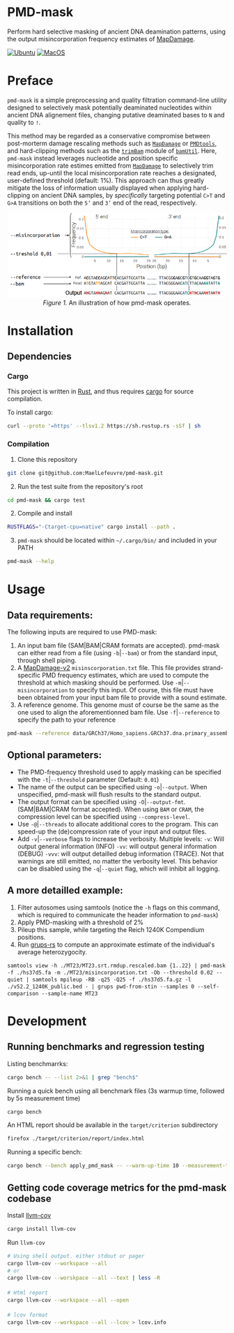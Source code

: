 # PMD-mask

Perform hard selective masking of ancient DNA deamination patterns, using the output misincorporation frequency estimates of [MapDamage](https://github.com/ginolhac/mapDamage.git).  

[![Ubuntu](https://github.com/MaelLefeuvre/pmd-mask/actions/workflows/Ubuntu.yml/badge.svg)](https://github.com/MaelLefeuvre/pmd-mask/actions/workflows/Ubuntu.yml) [![MacOS](https://github.com/MaelLefeuvre/pmd-mask/actions/workflows/MacOS.yml/badge.svg)](https://github.com/MaelLefeuvre/pmd-mask/actions/workflows/MacOS.yml)

# Preface

`pmd-mask` is a simple preprocessing and quality filtration command-line utility designed to selectively mask potentially deaminated nucleotides within ancient DNA alignement files, changing putative deaminated bases to `N` and quality to `!`.

This method may be regarded as a conservative compromise between post-morterm damage rescaling methods such as [`MapDamage`](https://ginolhac.github.io/mapDamage/) or [`PMDtools`](https://github.com/pontussk/PMDtools), and hard-clipping methods such as the [`trimBam`](https://genome.sph.umich.edu/wiki/BamUtil:_trimBam) module of [`bamUtil`](https://github.com/statgen/bamUtil). Here, `pmd-mask` instead leverages nucleotide and position specific misincorporation rate estimes emitted from [`MapDamage`](https://ginolhac.github.io/mapDamage/) to selectively trim read ends, up-until the local misincorporation rate reaches a designated, user-defined threshold (default: 1%). This approach can thus greatly mitigate the loss of information usually displayed when applying hard-clipping on ancient DNA samples, by *specifically* targeting potential `C>T` and `G>A` transitions on both the `5’` and `3’` end of the read, respectively.

<p align="center">
  <img src="docs/images/preface-illustration.png" alt="An illustration of how pmd-mask operates" title="This is a Title">
  <br>
  <caption>
      <em>Figure 1.</em> An illustration of how pmd-mask operates. 
  </caption>
</p>


# Installation

## Dependencies

### Cargo
This project is written in [Rust](https://www.rust-lang.org/), and thus requires [cargo](https://crates.io/) for source compilation.

To install cargo:
```Bash
curl --proto '=https' --tlsv1.2 https://sh.rustup.rs -sSf | sh
```

### Compilation

1. Clone this repository
```Bash
git clone git@github.com:MaelLefeuvre/pmd-mask.git
```

2. Run the test suite from the repository's root
```Bash
cd pmd-mask && cargo test
```

2. Compile and install
```Bash
RUSTFLAGS="-Ctarget-cpu=native" cargo install --path .
```

3. `pmd-mask` should be located within `~/.cargo/bin/` and included in your PATH
```Bash
pmd-mask --help
```

# Usage
## Data requirements:

The following inputs are required to use PMD-mask:
1. An input bam file (SAM|BAM|CRAM formats are accepted). pmd-mask can either read from a file (using `-b`|`--bam`) or from the standard input, through shell piping.
2. A [MapDamage-v2](https://github.com/ginolhac/mapDamage.git)  `misinscorporation.txt` file. This file provides strand-specific PMD frequency estimates, which are used to compute the threshold at which masking should be performed. Use `-m`|`--misincorporation` to specify this input. Of course, this file must have been obtained from your input bam file to provide with a sound estimate.
3. A reference genome. This genome must of course be the same as the one used to align the aforementionned bam file. Use `-f`|`--reference` to specify the path to your reference

```Bash
pmd-mask --reference data/GRCh37/Homo_sapiens.GRCh37.dna.primary_assemby.fa --misincorporation test-sample-MD-folder/misincorporation.txt --bam ./test-sample.srt.rmdup.bam 
```

## Optional parameters:

- The PMD-frequency threshold used to apply masking can be specified with the `-t`|`--threshold` parameter (Default: `0.01`)
- The name of the output can be specified using `-o`|`--output`. When unspecified, pmd-mask will flush results to the standard output.
- The output format can be specified using `-O`|`--output-fmt`. (SAM|BAM|CRAM format accepted). When using `BAM` or `CRAM`, the compression level can be specified using `--compress-level`.
- Use `-@`|`--threads` to allocate additional cores to the program. This can speed-up the (de)compression rate of your input and output files.
- Add `-v`|`--verbose` flags to increase the verbosity. Multiple levels: `-v`: Will output general information (INFO) `-vv`: will output general information (DEBUG) `-vvv`: will output detailled debug information (TRACE). Not that warnings are still emitted, no matter the verbosity level. This behavior can be disabled using the `-q`|`--quiet` flag, which will inhibit all logging.

## A more detailled example:

1. Filter autosomes using samtools (notice the `-h` flags on this command, which is required to communicate the header information to `pmd-mask`) 
2. Apply PMD-masking with a threshold of 2%
3. Pileup this sample, while targeting the Reich 1240K Compendium positions.
4. Run [grups-rs](https://github.com/MaelLefeuvre/grups)  to compute an approximate estimate of the individual's average heterozygocity.
```
samtools view -h ./MT23/MT23.srt.rmdup.rescaled.bam {1..22} | pmd-mask -f ./hs37d5.fa -m ./MT23/misincorporation.txt -Ob --threshold 0.02 --quiet | samtools mpileup -RB -q25 -Q25 -f ./hs37d5.fa.gz -l ./v52.2_1240K_public.bed - | grups pwd-from-stin --samples 0 --self-comparison --sample-name MT23
```

# Development

## Running benchmarks and regression testing

Listing benchmarrks: 
```Bash
cargo bench -- --list 2>&1 | grep "bench$"
```

Running a quick bench using all benchmark files (3s warmup time, followed by 5s measurement time)
```Bash
cargo bench
```

An HTML report should be available in the `target/criterion` subdirectory
```Bash
firefox ./target/criterion/report/index.html
```

Running a specific bench: 
```Bash
cargo bench --bench apply_pmd_mask -- --warm-up-time 10 --measurement-time 60
```



## Getting code coverage metrics for the pmd-mask codebase
Install [llvm-cov](https://github.com/taiki-e/cargo-llvm-cov) 
```Bash
cargo install llvm-cov
```

Run `llvm-cov`
```Bash
# Using shell output. either stdout or pager
cargo llvm-cov --workspace --all 
# or 
cargo llvm-cov --worskpace --all --text | less -R

# Html report
cargo llvm-cov --workspace --all --open

# lcov format
cargo llvm-cov --workspace --all --lcov > lcov.info
```

